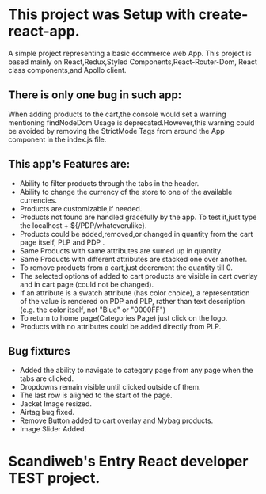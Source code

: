 <!-- @format -->

# This project was Setup with create-react-app.

A simple project representing a basic ecommerce web App.
This project is based mainly on React,Redux,Styled Components,React-Router-Dom, React class components,and Apollo client.

## There is only one bug in such app:

When adding products to the cart,the console would set a warning mentioning findNodeDom Usage is deprecated.However,this warning could be avoided by removing the StrictMode Tags from around the App component in the index.js file.

## This app's Features are:

- Ability to filter products through the tabs in the header.
- Ability to change the currency of the store to one of the available currencies.
- Products are customizable,if needed.
- Products not found are handled gracefully by the app.
  To test it,just type the localhost + ${/PDP/whateverulike}.
- Products could be added,removed,or changed in quantity from the cart page itself, PLP and PDP .
- Same Products with same attributes are sumed up in quantity.
- Same Products with different attributes are stacked one over another.
- To remove products from a cart,just decrement the quantity till 0.
- The selected options of added to cart products are visible in cart overlay and in cart page (could not be changed).
- If an attribute is a swatch attribute (has color choice), a representation of the value is rendered on PDP and PLP, rather than text description (e.g. the color itself, not "Blue" or "0000FF")
- To return to home page(Categories Page) just click on the logo.
- Products with no attributes could be added directly from PLP.

## Bug fixtures

- Added the ability to navigate to category page from any page when the tabs are clicked.
- Dropdowns remain visible until clicked outside of them.
- The last row is aligned to the start of the page.
- Jacket Image resized.
- Airtag bug fixed.
- Remove Button added to cart overlay and Mybag products.
- Image Slider Added.

# Scandiweb's Entry React developer TEST project.
